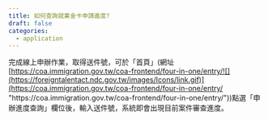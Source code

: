 ```yaml
---
title: 如何查詢就業金卡申請進度?
draft: false
categories:
  - application
---
```

完成線上申辦作業，取得送件號，可於「首頁」(網址[https://coa.immigration.gov.tw/coa-frontend/four-in-one/entry/![](https://foreigntalentact.ndc.gov.tw/images/Icons/link.gif)](https://coa.immigration.gov.tw/coa-frontend/four-in-one/entry/ "https\://coa.immigration.gov.tw/coa-frontend/four-in-one/entry/"))點選「申辦進度查詢」欄位後，輸入送件號，系統即會出現目前案件審查進度。